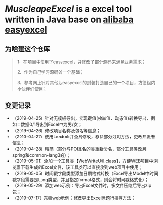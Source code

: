 # *MuscleapeExcel* is a excel tool written in Java base on [alibaba easyexcel](https://github.com/alibaba/easyexcel)

## 为啥建这个仓库

> 1、在项目中使用了easyexcel，并修改了部分源码来满足业务需求；
>
> 2、作为自己学习源码的一个基础；
>
> 3、参考网上针对其他队easyexcel的封装打造自己的一个项目，方便组内小伙伴们使用；


## 变更记录

- （2019-04-25）针对无模板导出，实现键值(枚举值、动态值)转换导出，例如：数据0/1导出到Excel中为男/女；
- （2019-04-26）修改项目名称及包名等信息；
- （2019-04-27）使用Lombok并全局修改，移除部分过时方法，更改开发者信息；
- （2019-04-28）精简（部分与POI重名的类重新命名，部分工具类改用spring和common-lang3的）；
- （2019-05-01）添加一个工具类【WebWriteUtil.class】，方便WEB项目中浏览器下载生成的Excel文件，该工具类可以直接放到web项目中使用；
- （2019-05-05）时间戳字段类型添加日期格式转换（Excel导出Model中时间戳字段需要是Long类型，并且指定format格式，则会将时间戳格式化）；
- （2019-05-29）添加web示例：导出Excel文件时，多文件压缩后导出zip包；
- （2019-07-17）完善web示例；修改导出Excel标题行排序方法；